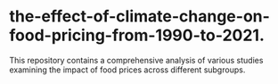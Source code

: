 # the-effect-of-climate-change-on-food-pricing-from-1990-to-2021.
This repository contains a comprehensive analysis of various studies examining the impact of food prices across different subgroups.
